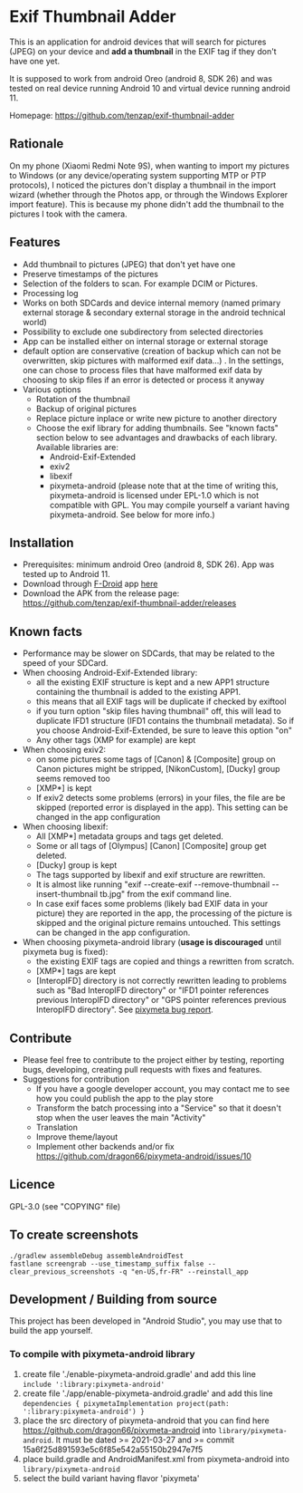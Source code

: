 # Exif Thumbnail Adder

This is an application for android devices that will search for pictures (JPEG) on your device and __add a thumbnail__ in the EXIF tag if they don't have one yet.

It is supposed to work from android Oreo (android 8, SDK 26) and was tested on real device running Android 10 and virtual device running android 11.

Homepage: https://github.com/tenzap/exif-thumbnail-adder


## Rationale
On my phone (Xiaomi Redmi Note 9S), when wanting to import my pictures to Windows (or any device/operating system supporting MTP or PTP protocols), I noticed the pictures don't display a thumbnail in the import wizard (whether through the Photos app, or through the Windows Explorer import feature).
This is because my phone didn't add the thumbnail to the pictures I took with the camera.


## Features
- Add thumbnail to pictures (JPEG) that don't yet have one
- Preserve timestamps of the pictures
- Selection of the folders to scan. For example DCIM or Pictures.
- Processing log
- Works on both SDCards and device internal memory (named primary external storage & secondary external storage in the android technical world)
- Possibility to exclude one subdirectory from selected directories
- App can be installed either on internal storage or external storage
- default option are conservative (creation of backup which can not be overwritten, skip pictures with malformed exif data...) . In the settings, one can chose to process files that have malformed exif data by choosing to skip files if an error is detected or process it anyway
- Various options
    - Rotation of the thumbnail
    - Backup of original pictures
    - Replace picture inplace or write new picture to another directory
    - Choose the exif library for adding thumbnails. See "known facts" section below to see advantages and drawbacks of each library.  
    Available libraries are:
        - Android-Exif-Extended
        - exiv2
        - libexif
        - pixymeta-android (please note that at the time of writing this, pixymeta-android is licensed under EPL-1.0 which is not compatible with GPL. You may compile yourself a variant having pixymeta-android. See below for more info.)



## Installation
- Prerequisites: minimum android Oreo (android 8, SDK 26). App was tested up to Android 11.
- Download through [F-Droid](https://f-droid.org) app [here](https://f-droid.org/packages/com.exifthumbnailadder.app/)
- Download the APK from the release page:  https://github.com/tenzap/exif-thumbnail-adder/releases


## Known facts
- Performance may be slower on SDCards, that may be related to the speed of your SDCard.
- When choosing Android-Exif-Extended library:
    - all the existing EXIF structure is kept and a new APP1 structure containing the thumbnail is added to the existing APP1.
    - this means that all EXIF tags will be duplicate if checked by exiftool
    - if you turn option "skip files having thumbnail" off, this will lead to duplicate IFD1 structure (IFD1 contains the thumbnail metadata). So if you choose Android-Exif-Extended, be sure to leave this option "on"
    - Any other tags (XMP for example) are kept
- When choosing exiv2:
    - on some pictures some tags of [Canon] & [Composite] group on Canon pictures might be stripped, [NikonCustom], [Ducky] group seems removed too
    - [XMP*] is kept
    - If exiv2 detects some problems (errors) in your files, the file are be skipped (reported error is displayed in the app). This setting can be changed in the app configuration
- When choosing libexif:
    - All [XMP*] metadata groups and tags get deleted.
    - Some or all tags of [Olympus] [Canon] [Composite] group get deleted.
    - [Ducky] group is kept
    - The tags supported by libexif and exif structure are rewritten.
    - It is almost like running "exif --create-exif --remove-thumbnail --insert-thumbnail tb.jpg" from the exif command line.
    - In case exif faces some problems (likely bad EXIF data in your picture) they are reported in the app, the processing of the picture is skipped and the original picture remains untouched. This settings can be changed in the app configuration.
- When choosing pixymeta-android library (**usage is discouraged** until pixymeta bug is fixed):
    - the existing EXIF tags are copied and things a rewritten from scratch. 
    - [XMP*] tags are kept
    - [InteropIFD] directory is not correctly rewritten leading to problems such as "Bad InteropIFD directory" or "IFD1 pointer references previous InteropIFD directory" or "GPS pointer references previous InteropIFD directory". See [pixymeta bug report](https://github.com/dragon66/pixymeta-android/issues/10).


## Contribute
- Please feel free to contribute to the project either by testing, reporting bugs, developing, creating pull requests with fixes and features.
- Suggestions for contribution
    - If you have a google developer account, you may contact me to see how you could publish the app to the play store
    - Transform the batch processing into a "Service" so that it doesn't stop when the user leaves the main "Activity"
    - Translation
    - Improve theme/layout
    - Implement other backends and/or fix https://github.com/dragon66/pixymeta-android/issues/10


## Licence
GPL-3.0 (see "COPYING" file)


## To create screenshots
`./gradlew assembleDebug assembleAndroidTest`  
`fastlane screengrab --use_timestamp_suffix false --clear_previous_screenshots -q "en-US,fr-FR" --reinstall_app`


## Development / Building from source
This project has been developed in "Android Studio", you may use that to build the app yourself.


### To compile with pixymeta-android library
1. create file './enable-pixymeta-android.gradle' and add this line  
`include ':library:pixymeta-android'`
1. create file './app/enable-pixymeta-android.gradle' and add this line  
`dependencies { pixymetaImplementation project(path: ':library:pixymeta-android') }`
1. place the src directory of pixymeta-android that you can find here https://github.com/dragon66/pixymeta-android into `library/pixymeta-android`. It must be dated >= 2021-03-27 and >= commit 15a6f25d891593e5c6f85e542a55150b2947e7f5
1. place build.gradle and AndroidManifest.xml from pixymeta-android into `library/pixymeta-android`
1. select the build variant having flavor 'pixymeta'
